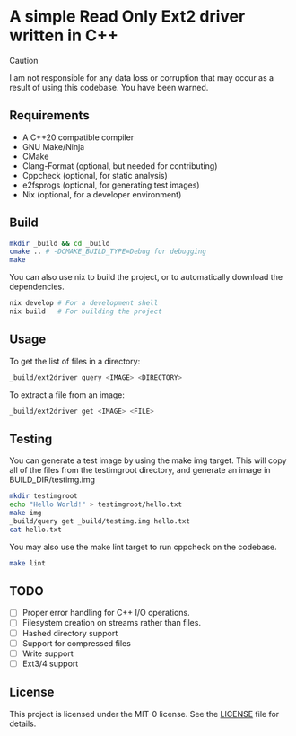 # A simple Read Only Ext2 driver written in C++

> [!CAUTION]
> I am not responsible for any data loss or corruption that may occur as a result of using this codebase.
> You have been warned.

## Requirements
- A C++20 compatible compiler
- GNU Make/Ninja
- CMake
- Clang-Format (optional, but needed for contributing)
- Cppcheck (optional, for static analysis)
- e2fsprogs (optional, for generating test images)
- Nix (optional, for a developer environment)

## Build
```sh
mkdir _build && cd _build
cmake .. # -DCMAKE_BUILD_TYPE=Debug for debugging
make
```
You can also use nix to build the project, or to automatically download the dependencies.
```sh
nix develop # For a development shell
nix build   # For building the project
```
## Usage
To get the list of files in a directory:
```sh
_build/ext2driver query <IMAGE> <DIRECTORY>
```
To extract a file from an image:
```sh
_build/ext2driver get <IMAGE> <FILE>
```
## Testing
You can generate a test image by using the make img target.
This will copy all of the files from the testimgroot directory, and generate an image in BUILD_DIR/testimg.img
```sh
mkdir testimgroot
echo "Hello World!" > testimgroot/hello.txt
make img
_build/query get _build/testimg.img hello.txt
cat hello.txt
```
You may also use the make lint target to run cppcheck on the codebase.
```sh
make lint
```

## TODO
- [ ] Proper error handling for C++ I/O operations.
- [ ] Filesystem creation on streams rather than files.
- [ ] Hashed directory support
- [ ] Support for compressed files
- [ ] Write support
- [ ] Ext3/4 support

## License
This project is licensed under the MIT-0 license. See the [LICENSE](LICENSE) file for details.
